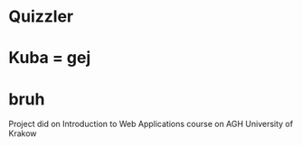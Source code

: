 # Quizzler
# Kuba = gej
# bruh
Project did on Introduction to Web Applications course on AGH University of Krakow

